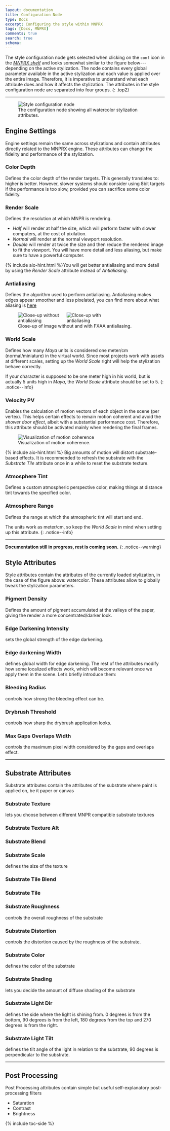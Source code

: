 ```yaml
---
layout: documentation
title: Configuration Node
type: Docs
excerpt: Configuring the style within MNPRX
tags: [Docs, MNPRX]
comments: true
search: true
schema:
---
```


The style configuration node gets selected when clicking on the `conf` icon in the _[MNPRX shelf](../shelf)_ and looks somewhat similar to the figure below---depending on the active stylization. The node contains every global parameter available in the active stylization and each value is applied over the entire image. Therefore, it is imperative to understand what each attribute does and how it affects the stylization. The attributes in the style configuration node are separated into four groups.
{: .top2}

-------------

<figure class="align-right">
	<img src="/images/MNPRX/config.png" alt="Style configuration node"  style="max-width: 400px">
	<figcaption>The configuration node showing all watercolor stylization attributes.</figcaption>
</figure>

## Engine Settings
Engine settings remain the same across stylizations and contain attributes directly related to the MNPRX engine. These attributes can change the fidelity and performance of the stylization.

### Color Depth
Defines the color depth of the render targets. This generally translates to: higher is better. However, slower systems should consider using 8bit targets if the performance is too slow, provided you can sacrifice some color fidelity.

### Render Scale
Defines the resolution at which MNPR is rendering.
* _Half_ will render at half the size, which will perform faster with slower computers, at the cost of pixilation.
* _Normal_ will render at the normal viewport resolution.
* _Double_ will render at twice the size and then reduce the rendered image to fit the viewport. You will have more detail and less aliasing, but make sure to have a powerful computer.

{% include aio-hint.html %}You will get better antialiasing and more detail by using the _Render Scale_ attribute instead of _Antialiasing_.

### Antialiasing
Defines the algorithm used to perform antialiasing. Antialiasing makes edges appear smoother and less pixelated, you can find more about what aliasing is [here](https://www.youtube.com/watch?v=hqi0114mwtY)
<figure class="pull-center half">
	<img src="/images/MNPRX/AA1.png" alt="Close-up without antialiasing" style="max-width: 150px">
	<img src="/images/MNPRX/AA2.png" alt="Close-up with antialiasing" style="max-width: 150px">
	<figcaption>Close-up of image without and with FXAA antialiasing.</figcaption>
</figure>

### World Scale
Defines how many _Maya_ units is considered one meter/cm (normal/miniature) in the virtual world. Since most projects work with assets at different scales, setting up the _World Scale_ right will help the stylization behave correctly.

If your character is supposed to be one meter high in his world, but is actually 5 units high in _Maya_, the _World Scale_ attribute should be set to 5.
{: .notice--info}

### Velocity PV
Enables the calculation of motion vectors of each object in the scene (per vertex). This helps certain effects to remain motion coherent and avoid the _shower door effect_, albeit with a substantial performance cost. Therefore, this attribute should be activated mainly when rendering the final frames.
<figure class="align-center">
	<img src="/images/MNPRX/motion-coherence.gif" alt="Visualization of motion coherence" >
	<figcaption>Visualization of motion coherence.</figcaption>
</figure>

{% include aio-hint.html %} Big amounts of motion will distort substrate-based effects. It is recommended to refresh the substrate with the _Substrate Tile_ attribute once in a while to reset the substrate texture.

### Atmosphere Tint
Defines a custom atmospheric perspective color, making things at distance tint towards the specified color.

### Atmosphere Range
Defines the range at which the atmospheric tint will start and end.

The units work as meter/cm, so keep the  _World Scale_ in mind when setting up this attribute.
{: .notice--info}

-----------

**Documentation still in progress, rest is coming soon.**
{: .notice--warning}

## Style Attributes
Style attributes contain the attributes of the currently loaded stylization, in the case of the figure above: watercolor. These attributes allow to globally tweak the stylization parameters.

### Pigment Density
Defines the amount of pigment accumulated at the valleys of the paper, giving the render a more concentrated/darker look.

### Edge Darkening Intensity
sets the global strength of the edge darkening.

### Edge darkening Width
defines global width for edge darkening.
The rest of the attributes modify how some localized effects work, which will become relevant once we apply them in the scene. Let’s briefly introduce them:

### Bleeding Radius
controls how strong the bleeding effect can be.

### Drybrush Threshold
controls how sharp the drybrush application looks.

### Max Gaps Overlaps Width
controls the maximum pixel width considered by the gaps and overlaps effect.

-----------

## Substrate Attributes
Substrate attributes contain the attributes of the substrate where paint is applied on, be it paper or canvas

### Substrate Texture
lets you choose between different MNPR compatible substrate textures

### Substrate Texture Alt

### Substrate Blend

###	Substrate Scale
defines the size of the texture

### Substrate Tile Blend

### Substrate Tile

###	Substrate Roughness
controls the overall roughness of the substrate

###	Substrate Distortion
controls the distortion caused by the roughness of the substrate.

### Substrate Color
defines the color of the substrate

###	Substrate Shading
lets you decide the amount of diffuse shading of the substrate

###	Substrate Light Dir
defines the side where the light is shining from. 0 degrees is from the bottom, 90 degrees is from the left, 180 degrees from the top and 270 degrees is from the right.

###	Substrate Light Tilt
defines the tilt angle of the light in relation to the substrate, 90 degrees is perpendicular to the substrate.


-----------

## Post Processing
Post Processing attributes contain simple but useful self-explanatory post-processing filters
*	Saturation
* Contrast
* Brightness


{% include toc-side %}

